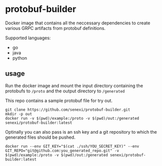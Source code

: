# protobuf-builder

Docker image that contains all the neccessary dependencies to create various GRPC artifacts 
from protobuf definitions.

Supported languages:
- go
- java
- python
 
## usage

Run the docker image and mount the input directory containing the protobufs to `/proto` and the 
output directory to `/generated` 

This repo contains a sample protobuf file for try out.

```
git clone https://github.com/senexi/protobuf-builder.git 
mkdir -p out
docker run -v $(pwd)/example:/proto -v $(pwd)/out:/generated senexi/protobuf-builder:latest
```

Optinally you can also pass is an ssh key and a git repository to which the generated files should be pushed.

```
docker run --env GIT_KEY="$(cat ./ssh/YOU_SECRET_KEY)" --env GIT_REPO="git@github.com:you_generated_repo.git" -v $(pwd)/example:/proto -v $(pwd)/out:/generated senexi/protobuf-builder:latest
```
